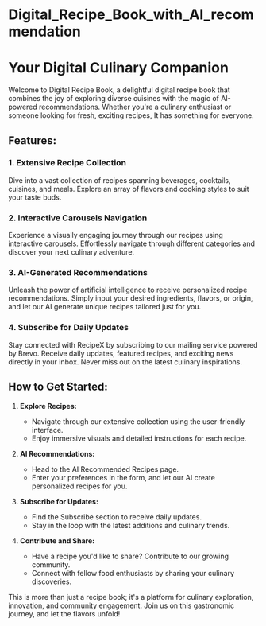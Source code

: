 # Digital_Recipe_Book_with_AI_recommendation
# Your Digital Culinary Companion

Welcome to Digital Recipe Book, a delightful digital recipe book that combines the joy of exploring diverse cuisines with the magic of AI-powered recommendations. Whether you're a culinary enthusiast or someone looking for fresh, exciting recipes, It has something for everyone.

## Features:

### 1. Extensive Recipe Collection
Dive into a vast collection of recipes spanning beverages, cocktails, cuisines, and meals. Explore an array of flavors and cooking styles to suit your taste buds.

### 2. Interactive Carousels Navigation
Experience a visually engaging journey through our recipes using interactive carousels. Effortlessly navigate through different categories and discover your next culinary adventure.

### 3. AI-Generated Recommendations
Unleash the power of artificial intelligence to receive personalized recipe recommendations. Simply input your desired ingredients, flavors, or origin, and let our AI generate unique recipes tailored just for you.

### 4. Subscribe for Daily Updates
Stay connected with RecipeX by subscribing to our mailing service powered by Brevo. Receive daily updates, featured recipes, and exciting news directly in your inbox. Never miss out on the latest culinary inspirations.

## How to Get Started:

1. **Explore Recipes:**
   - Navigate through our extensive collection using the user-friendly interface.
   - Enjoy immersive visuals and detailed instructions for each recipe.

2. **AI Recommendations:**
   - Head to the AI Recommended Recipes page.
   - Enter your preferences in the form, and let our AI create personalized recipes for you.

3. **Subscribe for Updates:**
   - Find the Subscribe section to receive daily updates.
   - Stay in the loop with the latest additions and culinary trends.

4. **Contribute and Share:**
   - Have a recipe you'd like to share? Contribute to our growing community.
   - Connect with fellow food enthusiasts by sharing your culinary discoveries.

This is more than just a recipe book; it's a platform for culinary exploration, innovation, and community engagement. Join us on this gastronomic journey, and let the flavors unfold!
